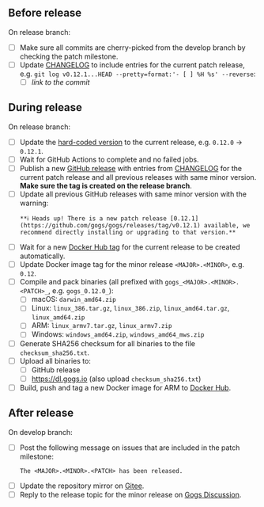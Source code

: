 ## Before release

On release branch:

- [ ] Make sure all commits are cherry-picked from the develop branch by checking the patch milestone.
- [ ] Update [CHANGELOG](https://github.com/gogs/gogs/blob/main/CHANGELOG.md) to include entries for the current patch release, e.g. `git log v0.12.1...HEAD --pretty=format:'- [ ] %H %s' --reverse`:
	- [ ] _link to the commit_

## During release

On release branch:

- [ ] Update the [hard-coded version](https://github.com/gogs/gogs/blob/main/gogs.go#L21) to the current release, e.g. `0.12.0` -> `0.12.1`.
- [ ] Wait for GitHub Actions to complete and no failed jobs.
- [ ] Publish a new [GitHub release](https://github.com/gogs/gogs/releases) with entries from [CHANGELOG](https://github.com/gogs/gogs/blob/main/CHANGELOG.md) for the current patch release and all previous releases with same minor version. **Make sure the tag is created on the release branch**.
- [ ] Update all previous GitHub releases with same minor version with the warning:
    ```
    **ℹ️ Heads up! There is a new patch release [0.12.1](https://github.com/gogs/gogs/releases/tag/v0.12.1) available, we recommend directly installing or upgrading to that version.**
    ```
- [ ] Wait for a new [Docker Hub tag](https://hub.docker.com/r/gogs/gogs/tags) for the current release to be created automatically.
- [ ] Update Docker image tag for the minor release `<MAJOR>.<MINOR>`, e.g. `0.12`.
- [ ] Compile and pack binaries (all prefixed with `gogs_<MAJOR>.<MINOR>.<PATCH>_`, e.g. `gogs_0.12.0_`):
	- [ ] macOS: `darwin_amd64.zip`
	- [ ] Linux: `linux_386.tar.gz`, `linux_386.zip`, `linux_amd64.tar.gz`, `linux_amd64.zip`
	- [ ] ARM: `linux_armv7.tar.gz`, `linux_armv7.zip`
	- [ ] Windows: `windows_amd64.zip`, `windows_amd64_mws.zip`
- [ ] Generate SHA256 checksum for all binaries to the file `checksum_sha256.txt`.
- [ ] Upload all binaries to:
	- [ ] GitHub release
	- [ ] https://dl.gogs.io (also upload `checksum_sha256.txt`)
- [ ] Build, push and tag a new Docker image for ARM to [Docker Hub](https://hub.docker.com/r/gogs/gogs-rpi).

## After release

On develop branch:

- [ ] Post the following message on issues that are included in the patch milestone:
    ```
    The <MAJOR>.<MINOR>.<PATCH> has been released.
    ```
- [ ] Update the repository mirror on [Gitee](https://gitee.com/unknwon/gogs).
- [ ] Reply to the release topic for the minor release on [Gogs Discussion](https://discuss.gogs.io/c/announcements/5).
